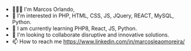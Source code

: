 - 🙋🏻‍♂️ I'm Marcos Orlando,
- 👀 I'm interested in PHP, HTML, CSS, JS, JQuery, REACT, MySQL, Python.
- 🌱 I am currently learning PHP8, React, JS, Python.
- 💞️ I'm looking to collaborate disruptive and innovative solutions.
- 📫 How to reach me https://www.linkedin.com/in/marcosleaomoreira/

<!---
marcosorlando/marcosorlando is a ✨ special ✨ repository because its `README.md` (this file) appears on your GitHub profile.
You can click the Preview link to take a look at your changes.
--->
